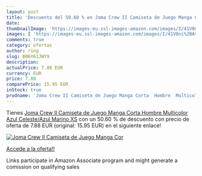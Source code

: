 ```yaml
---
layout: post
title: 'Descuento del 50.60 % en Joma Crew II Camiseta de Juego Manga Cor'
date: 
thumbnailImage: 'https://images-eu.ssl-images-amazon.com/images/I/41V0ni%2BAvCL._SL200_.jpg'
images: [ 'https://images-eu.ssl-images-amazon.com/images/I/41V0ni%2BAvCL._SL200_.jpg' ]
comments: true
category: ofertas
author: ring
slug: B06Y61JWY9
description:
actualPrice: 7.88 EUR
currency: EUR
price: 7.88
comparePrice: 15.95 EUR
inStock: true
prodname: 'Joma Crew II Camiseta de Juego Manga Corta  Hombre  Multicolor  Azul Celeste/Azul Marino   XS'
---
```


Tienes [Joma Crew II Camiseta de Juego Manga Corta  Hombre  Multicolor  Azul Celeste/Azul Marino   XS](https://www.amazon.es/dp/B06Y61JWY9/?tag=tolees-21) con un 50.60 % de descuento con precio de oferta de 7.88 EUR (original: 15.95 EUR) en el siguiente enlace!

[![Joma Crew II Camiseta de Juego Manga Cor](https://images-eu.ssl-images-amazon.com/images/I/41V0ni%2BAvCL._SL200_.jpg)](https://www.amazon.es/dp/B06Y61JWY9/?tag=tolees-21)

[Accede a la oferta!!](https://www.amazon.es/dp/B06Y61JWY9/?tag=tolees-21)

Links participate in Amazon Associate program and might generate a comission on qualifying sales


